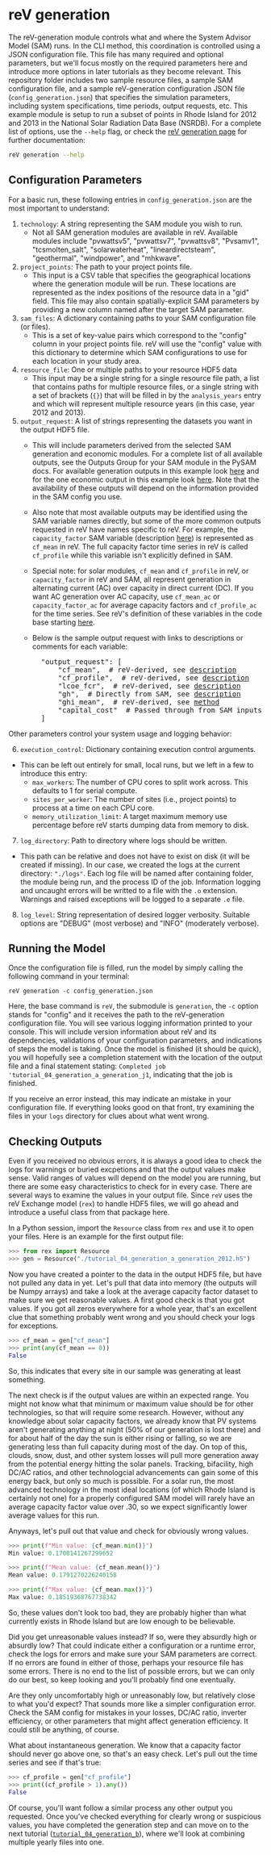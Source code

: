 reV generation
===========================

The reV-generation module controls what and where the System Advisor Model (SAM) runs. In the CLI method, this coordination is controlled using a JSON configuration file. This file has many required and optional parameters, but we'll focus mostly on the required parameters here and introduce more options in later tutorials as they become relevant. This repository folder includes two sample resource files, a sample SAM configuration file, and a sample reV-generation configuration JSON file (`config_generation.json`) that specifies the simulation parameters, including system specifications, time periods, output requests, etc. This example module is setup to run a subset of points in Rhode Island for 2012 and 2013 in the National Solar Radiation Data Base (NSRDB). For a complete list of options, use the `--help` flag, or check the [reV generation page](https://nrel.github.io/reV/_cli/reV%20generation.html) for further documentation: 

```bash
reV generation --help
```
## Configuration Parameters
For a basic run, these following entries in `config_generation.json` are the most important to understand: 

1) `technology`: A string representing the SAM module you wish to run.
    - Not all SAM generation modules are available in reV. Available modules include "pvwattsv5", "pvwattsv7", "pvwattsv8", "Pvsamv1", "tcsmolten_salt", "solarwaterheat", "lineardirectsteam", "geothermal", "windpower", and "mhkwave".
2) `project_points`: The path to your project points file. 
    - This input is a CSV table that specifies the geographical locations where the generation module will be run. These locations are represented as the index positions of the resource data in a "gid" field. This file may also contain spatially-explicit SAM parameters by providing a new column named after the target SAM parameter.
3) `sam_files`: A dictionary containing paths to your SAM configuration file (or files). 
    - This is a set of key-value pairs which correspond to the "config" column in your project points file. reV will use the "config" value with this dictionary to determine which SAM configurations to use for each location in your study area.
4) `resource_file`: One or multiple paths to your resource HDF5 data 
    - This input may be a single string for a single resource file path, a list that contains paths for multiple resource files, or a single string with a set of brackets (`{}`) that will be filled in by the `analysis_years` entry and which will represent multiple resource years (in this case, year 2012 and 2013).
5) `output_request`: A list of strings representing the datasets you want in the output HDF5 file.
    - This will include parameters derived from the selected SAM generation and economic modules. For a complete list of all available outputs, see the Outputs Group for your SAM module in the PySAM docs. For available generation outputs in this example look [here](https://nrel-pysam.readthedocs.io/en/latest/modules/Pvwattsv8.html#outputs-group) and for the one economic output in this example look [here](https://nrel-pysam.readthedocs.io/en/latest/modules/Lcoefcr.html#outputs-group). Note that the availability of these outputs will depend on the information provided in the SAM config you use. 
    - Also note that most available outputs may be identified using the SAM variable names directly, but some of the more common outputs requested in reV have names specific to reV. For example, the `capacity_factor` SAM variable (description [here](https://nrel-pysam.readthedocs.io/en/latest/modules/Pvwattsv8.html#PySAM.Pvwattsv8.Pvwattsv8.Outputs.capacity_factor)) is represented as `cf_mean` in reV. The full capacity factor time series in reV is called `cf_profile` while this variable isn't explicitly defined in SAM.
    - Special note: for solar modules, `cf_mean` and `cf_profile` in reV, or `capacity_factor` in reV and SAM, all represent generation in alternating current (AC) over capacity in direct current (DC). If you want AC generation over AC capacity, use `cf_mean_ac` or `capacity_factor_ac` for average capacity factors and `cf_profile_ac` for the time series. See reV's definition of these variables in the code base starting [here](https://github.com/NREL/reV/blob/0f71e9e97cc320a085c519819750f3a5a6889f5f/reV/SAM/generation.py#L1103).
    - Below is the sample output request with links to descriptions or comments for each variable:
    
        <pre>
        "output_request": [
            "cf_mean",  # reV-derived, see <a href="https://nrel.github.io/reV/_autosummary/reV.SAM.generation.PvWattsv8.html#reV.SAM.generation.PvWattsv8.cf_mean">description</a>
            "cf_profile",  # reV-derived, see <a href="https://nrel.github.io/reV/_autosummary/reV.SAM.generation.PvWattsv8.html#reV.SAM.generation.PvWattsv8.cf_profile">description</a>
            "lcoe_fcr",  # reV-derived, see <a href="https://nrel.github.io/reV/_autosummary/reV.SAM.econ.LCOE.html#reV.SAM.econ.LCOE.lcoe_fcr">description</a>
            "gh",  # Directly from SAM, see <a href="https://nrel-pysam.readthedocs.io/en/latest/modules/Pvwattsv8.html#PySAM.Pvwattsv8.Pvwattsv8.Outputs.gh">description</a>
            "ghi_mean",  # reV-derived, see <a href="https://github.com/NREL/reV/blob/0f71e9e97cc320a085c519819750f3a5a6889f5f/reV/SAM/generation.py#L161">method</a>
            "capital_cost"  # Passed through from SAM inputs, see <a href="https://nrel-pysam.readthedocs.io/en/latest/modules/Pvwattsv8.html#PySAM.Pvwattsv8.Pvwattsv8.Outputs.gh">description</a>
        ]</pre>

Other parameters control your system usage and logging behavior:

6) `execution_control`: Dictionary containing execution control arguments.
- This can be left out entirely for small, local runs, but we left in a few to introduce this entry:
    - `max_workers`: The number of CPU cores to split work across. This defaults to 1 for serial compute.
    - `sites_per_worker`: The number of sites (i.e., project points) to process at a time on each CPU core.
    - `memory_utilization_limit`: A target maximum memory use percentage before reV starts dumping data from memory to disk.

7) `log_directory`: Path to directory where logs should be written.
-  This path can be relative and does not have to exist on disk (it will be created if missing). In our case, we created the logs at the current directory: `"./logs"`. Each log file will be named after containing folder, the module being run, and the process ID of the job. Information logging and uncaught errors will be writted to a file with the `.o` extension. Warnings and raised exceptions will be logged to a separate `.e` file.
8) `log_level`: String representation of desired logger verbosity. Suitable options are "DEBUG" (most verbose) and "INFO" (moderately verbose). 

## Running the Model
Once the configuration file is filled, run the model by simply calling the following command in your terminal:

```console
reV generation -c config_generation.json
```

Here, the base command is `reV`, the submodule is `generation`, the `-c` option stands for "config" and it receives the path to the reV-generation configuration file. You will see various logging information printed to your console. This will include version information about reV and its dependencies, validations of your configuration parameters, and indications of steps the model is taking. Once the model is finished (it should be quick), you will hopefully see a completion statement with the location of the output file and a final statement stating: `Completed job 'tutorial_04_generation_a_generation_j1`, indicating that the job is finished.

If you receive an error instead, this may indicate an mistake in your configuration file. If everything looks good on that front, try examining the files in your `logs` directory for clues about what went wrong.

## Checking Outputs
Even if you received no obvious errors, it is always a good idea to check the logs for warnings or buried excpetions and that the output values make sense. Valid ranges of values will depend on the model you are running, but there are some easy characteristics to check for in every case. There are several ways to examine the values in your output file. Since `reV` uses the reV Exchange model (`rex`) to handle HDF5 files, we will go ahead and introduce a useful class from that package here.

In a Python session, import the `Resource` class from `rex` and use it to open your files. Here is an example for the first output file:

```python
>>> from rex import Resource
>>> gen = Resource("./tutorial_04_generation_a_generation_2012.h5")
```

Now you have created a pointer to the data in the output HDF5 file, but have not pulled any data in yet. Let's pull that data into memory (the outputs will be Numpy arrays) and take a look at the average capacity factor dataset to make sure we get reasonable values. A first good check is that you got values. If you got all zeros everywhere for a whole year, that's an excellent clue that something probably went wrong and you should check your logs for exceptions. 

```python
>>> cf_mean = gen["cf_mean"]
>>> print(any(cf_mean == 0))
False
```

So, this indicates that every site in our sample was generating at least something.

The next check is if the output values are within an expected range. You might not know what that minimum or maximum value should be for other technologies, so that will require some research. However, without any knowledge about solar capacity factors, we already know that PV systems aren't generating anything at night (50% of our generation is lost there) and for about half of the day the sun is either rising or falling, so we are generating less than full capacity during most of the day. On top of this, clouds, snow, dust, and other system losses will pull more generation away from the potential energy hitting the solar panels. Tracking, bifacility, high DC/AC ratios, and other technologcial advancements can gain some of this energy back, but only so much is possible. For a solar run, the most advanced technology in the most ideal locations (of which Rhode Island is certainly not one) for a properly configured SAM model will rarely have an average capacity factor value over .30, so we expect significantly lower average values for this run. 

Anyways, let's pull out that value and check for obviously wrong values.

```python
>>> print(f"Min value: {cf_mean.min()}")
Min value: 0.1708141267299652

>>> print(f"Mean value: {cf_mean.mean()}")
Mean value: 0.1791270226240158

>>> print(f"Max value: {cf_mean.max()}")
Max value: 0.18519368767738342
```

So, these values don't look too bad, they are probably higher than what currently exists in Rhode Island but are low enough to be believable.

Did you get unreasonable values instead? If so, were they absurdly high or absurdly low? That could indicate either a configuration or a runtime error, check the logs for errors and make sure your SAM parameters are correct. If no errors are found in either of those, perhaps your resource file has some errors. There is no end to the list of possible errors, but we can only do our best, so keep looking and you'll probably find one eventually.

Are they only uncomfortably high or unreasonably low, but relatively close to what you'd expect? That sounds more like a simpler configuration error. Check the SAM config for mistakes in your losses, DC/AC ratio, inverter efficiency, or other parameters that might affect generation efficiency. It could still be anything, of course.

What about instantaneous generation. We know that a capacity factor should never go above one, so that's an easy check. Let's pull out the time series and see if that's true:

```python
>>> cf_profile = gen["cf_profile"]
>>> print((cf_profile > 1).any())
False
```

Of course, you'll want follow a similar process any other output you requested. Once you've checked everything for clearly wrong or suspicious values, you have completed the generation step and can move on to the next tutorial ([`tutorial_04_generation_b`](https://github.com/NREL/reV-tutorial/tree/master/tutorial_04_generation_b)), where we'll look at combining multiple yearly files into one.
